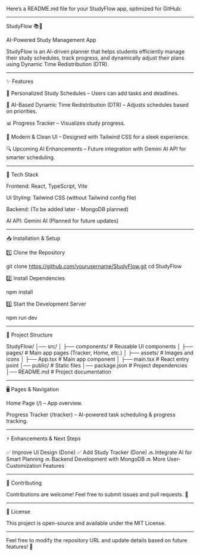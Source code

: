 
Here’s a README.md file for your StudyFlow app, optimized for GitHub:


---

StudyFlow 📚🚀

AI-Powered Study Management App

StudyFlow is an AI-driven planner that helps students efficiently manage their study schedules, track progress, and dynamically adjust their plans using Dynamic Time Redistribution (DTR).


---

✨ Features

📅 Personalized Study Schedules – Users can add tasks and deadlines.

🤖 AI-Based Dynamic Time Redistribution (DTR) – Adjusts schedules based on priorities.

📊 Progress Tracker – Visualizes study progress.

🎨 Modern & Clean UI – Designed with Tailwind CSS for a sleek experience.

🔍 Upcoming AI Enhancements – Future integration with Gemini AI API for smarter scheduling.



---

🚀 Tech Stack

Frontend: React, TypeScript, Vite

UI Styling: Tailwind CSS (without Tailwind config file)

Backend: (To be added later - MongoDB planned)

AI API: Gemini AI (Planned for future updates)



---

📥 Installation & Setup

1️⃣ Clone the Repository

git clone https://github.com/yourusername/StudyFlow.git
cd StudyFlow

2️⃣ Install Dependencies

npm install

3️⃣ Start the Development Server

npm run dev


---

📂 Project Structure

StudyFlow/
│── src/
│   ├── components/      # Reusable UI components
│   ├── pages/           # Main app pages (Tracker, Home, etc.)
│   ├── assets/          # Images and icons
│   ├── App.tsx         # Main app component
│   ├── main.tsx        # React entry point
│── public/              # Static files
│── package.json         # Project dependencies
│── README.md            # Project documentation


---

🖥️ Pages & Navigation

Home Page (/) – App overview.

Progress Tracker (/tracker) – AI-powered task scheduling & progress tracking.



---

⚡ Enhancements & Next Steps

✅ Improve UI Design (Done)
✅ Add Study Tracker (Done)
🔜 Integrate AI for Smart Planning
🔜 Backend Development with MongoDB
🔜 More User-Customization Features


---

🤝 Contributing

Contributions are welcome! Feel free to submit issues and pull requests. 🚀


---

📜 License

This project is open-source and available under the MIT License.


---

Feel free to modify the repository URL and update details based on future features! 🚀


